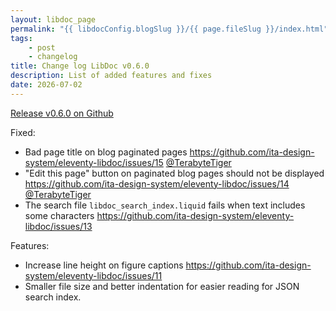 ```yaml
---
layout: libdoc_page
permalink: "{{ libdocConfig.blogSlug }}/{{ page.fileSlug }}/index.html"
tags:
    - post
    - changelog
title: Change log LibDoc v0.6.0
description: List of added features and fixes
date: 2026-07-02
---
```

[Release v0.6.0 on Github](https://github.com/ita-design-system/eleventy-libdoc/releases/tag/0.6.0)

Fixed:

* Bad page title on blog paginated pages <https://github.com/ita-design-system/eleventy-libdoc/issues/15> [@TerabyteTiger](https://github.com/TerabyteTiger)
* "Edit this page" button on paginated blog pages should not be displayed <https://github.com/ita-design-system/eleventy-libdoc/issues/14> [@TerabyteTiger](https://github.com/TerabyteTiger)
* The search file `libdoc_search_index.liquid` fails when text includes some characters <https://github.com/ita-design-system/eleventy-libdoc/issues/13>


Features:

* Increase line height on figure captions <https://github.com/ita-design-system/eleventy-libdoc/issues/11>
* Smaller file size and better indentation for easier reading for JSON search index.